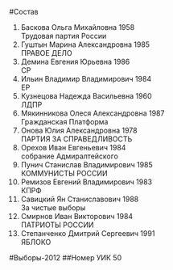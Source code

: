 #Состав
1. Баскова Ольга Михайловна 1958   
    Трудовая партия России
2. Гуштын Марина Александровна 1985   
    ПРАВОЕ ДЕЛО
3. Демина Евгения Юрьевна 1986   
    СР
4. Ильин Владимир Владимирович 1984   
    ЕР
5. Кузнецова Надежда Васильевна 1960   
    ЛДПР
6. Мякинникова Олеся Александровна 1987   
    Гражданская Платформа
7. Онова Юлия Александровна 1978   
    ПАРТИЯ ЗА СПРАВЕДЛИВОСТЬ
8. Орехов Иван Евгеньевич 1984   
    собрание Адмиралтейского
9. Пунич Станислав Владимирович 1985   
    КОММУНИСТЫ РОССИИ
10. Ремизов Евгений Владимирович 1983   
    КПРФ
11. Савицкий Ян Станиславович 1988   
    За чистые выборы
12. Смирнов Иван Викторович 1984   
    ПАТРИОТЫ РОССИИ
13. Степанченко Дмитрий Сергеевич 1991   
    ЯБЛОКО

#Выборы-2012
##Номер УИК
50